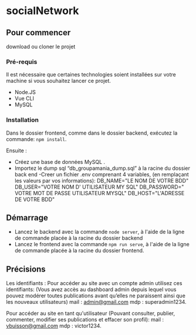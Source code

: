 # socialNetwork
 
## Pour commencer
download ou cloner le projet

### Pré-requis
Il est nécessaire que certaines technologies soient installées sur votre machine si vous souhaitez lancer ce projet.

- Node.JS
- Vue CLI
- MySQL

### Installation

Dans le dossier frontend, comme dans le dossier backend, exécutez la commande:
 ``npm install``.

Ensuite :

- Créez une base de données MySQL .
- Importez le dump sql “db_groupamania_dump.sql” à la racine du dossier back end 
-Creer un fichier .env comprenant 4 variables,
(en remplaçant les valeurs par vos informations): 
DB_NAME="LE NOM DE VOTRE BDD"
DB_USER="VOTRE NOM D' UTILISATEUR MY SQL" 
DB_PASSWORD=" VOTRE MOT DE PASSE UTILISATEUR MYSQL" 
DB_HOST="L'ADRESSE DE VOTRE BDD"


## Démarrage

- Lancez le backend avec la commande ``node server``,
à l'aide de la ligne de commande placée à la racine du dossier backend
- Lancez le frontend avec la commande ``npm run serve``,
à l'aide de la ligne de commande placée à la racine du dossier frontend.

## Précisions

Les identifiants :
Pour accéder au site avec un compte admin utilisez ces identifiants:
(Vous avez accès au dashboard admin depuis lequel vous pouvez modérer toutes publications avant qu’elles ne paraissent ainsi que les nouveaux utilisateurs)
mail : admin@gmail.com
mdp : superadmin1234.

Pour accéder au site en tant qu'utilisateur 
(Pouvant consulter, publier, commenter, modifier ses publications et effacer son profil):
mail : vbuisson@gmail.com
mdp : victor1234.
